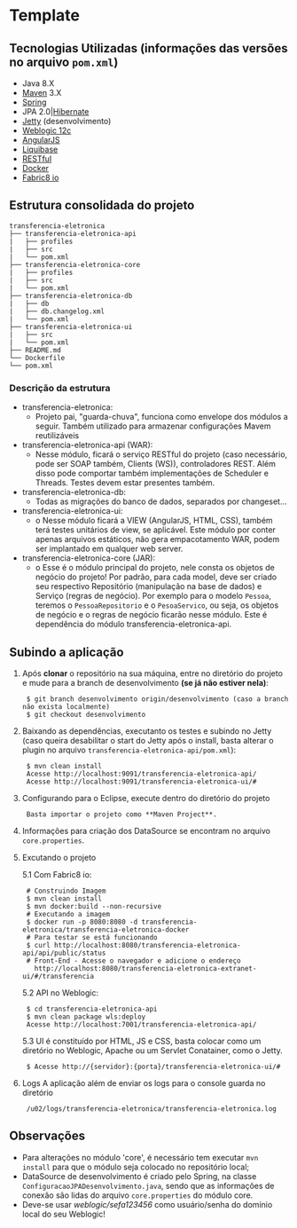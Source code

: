 # Template

## Tecnologias Utilizadas (informações das versões no arquivo `pom.xml`)

* Java 8.X
* [Maven](https://maven.apache.org/) 3.X
* [Spring](https://spring.io/)
* JPA 2.0|[Hibernate](http://hibernate.org/)
* [Jetty](http://www.eclipse.org/jetty/) (desenvolvimento)
* [Weblogic 12c](http://www.oracle.com/technetwork/middleware/weblogic/)
* [AngularJS](https://angularjs.org/)
* [Liquibase](http://www.liquibase.org/)
* [RESTful](https://pt.wikipedia.org/wiki/REST)
* [Docker](https://www.docker.com/)
* [Fabric8 io](https://fabric8.io/)


## Estrutura consolidada do projeto

```
transferencia-eletronica
├── transferencia-eletronica-api
|   ├── profiles
|   ├── src
|   └── pom.xml
├── transferencia-eletronica-core
|   ├── profiles
|   ├── src
|   └── pom.xml
├── transferencia-eletronica-db
|   ├── db
|   ├── db.changelog.xml
|   └── pom.xml
├── transferencia-eletronica-ui
|   ├── src
|   └── pom.xml
├── README.md
└── Dockerfile
└── pom.xml

```

### Descrição da estrutura

* transferencia-eletronica:
    * Projeto pai, "guarda-chuva", funciona como envelope dos módulos a seguir. Também utilizado para armazenar configurações Mavem reutilizáveis
* transferencia-eletronica-api (WAR):
    * Nesse módulo, ficará o serviço RESTful do projeto (caso necessário, pode ser SOAP também, Clients (WS)), controladores REST. Além disso pode comportar também implementações de Scheduler e Threads. Testes devem estar presentes também.
* transferencia-eletronica-db:
    * Todas as migrações do banco de dados, separados por changeset...
* transferencia-eletronica-ui:
    * o Nesse módulo ficará a VIEW (AngularJS, HTML, CSS), também terá testes unitários de view, se aplicável. Este módulo por conter apenas arquivos estáticos, não gera empacotamento WAR, podem ser implantado em qualquer web server.
* transferencia-eletronica-core (JAR):
    * o Esse é o módulo principal do projeto, nele consta os objetos de negócio do projeto! Por padrão, para cada model, deve ser criado seu respectivo Repositório (manipulação na base de dados) e Serviço (regras de negócio). Por exemplo para o modelo `Pessoa`, teremos o `PessoaRepositorio` e o `PesoaServico`, ou seja, os objetos de negócio e o regras de negócio ficarão nesse módulo. Este é dependência do módulo transferencia-eletronica-api.


## Subindo a aplicação

1. Após **clonar** o repositório na sua máquina, entre no diretório do projeto e mude para a branch de desenvolvimento **(se já não estiver nela)**:

        $ git branch desenvolvimento origin/desenvolvimento (caso a branch não exista localmente)
        $ git checkout desenvolvimento

2. Baixando as dependências, executanto os testes e subindo no Jetty (caso queira desabilitar o start do Jetty após o install, basta alterar o plugin no arquivo `transferencia-eletronica-api/pom.xml`):

        $ mvn clean install
        Acesse http://localhost:9091/transferencia-eletronica-api/
        Acesse http://localhost:9091/transferencia-eletronica-ui/#

3. Configurando para o Eclipse, execute dentro do diretório do projeto

        Basta importar o projeto como **Maven Project**.

4. Informações para criação dos DataSource se encontram no arquivo `core.properties`.

5. Excutando o projeto

	5.1 Com Fabric8 io:
	
		# Construindo Imagem
		$ mvn clean install
		$ mvn docker:build --non-recursive
		# Executando a imagem
		$ docker run -p 8080:8080 -d transferencia-eletronica/transferencia-eletronica-docker
		# Para testar se está funcionando
		$ curl http://localhost:8080/transferencia-eletronica-api/api/public/status	
		# Front-End - Acesse o navegador e adicione o endereço
		  http://localhost:8080/transferencia-eletronica-extranet-ui/#/transferencia	

    5.2 API no Weblogic:

        $ cd transferencia-eletronica-api
        $ mvn clean package wls:deploy
        Acesse http://localhost:7001/transferencia-eletronica-api/

    5.3 UI é constituído por HTML, JS e CSS, basta colocar como um diretório no Weblogic, Apache ou um Servlet Conatainer, como o Jetty.

        $ Acesse http://{servidor}:{porta}/transferencia-eletronica-ui/#

6. Logs
A aplicação além de enviar os logs para o console guarda no diretório 

        /u02/logs/transferencia-eletronica/transferencia-eletronica.log


## Observações

* Para alterações no módulo 'core', é necessário tem executar `mvn install` para que o módulo seja colocado no repositório local;
* DataSource de desenvolvimento é criado pelo Spring, na classe `ConfiguracaoJPADesenvolvimento.java`, sendo que as informações de conexão são lidas do arquivo `core.properties` do módulo core.
* Deve-se usar *weblogic/sefa123456* como usuário/senha do domínio local do seu Weblogic!